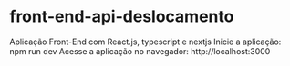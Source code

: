 # front-end-api-deslocamento
Aplicação Front-End com React.js, typescript e nextjs
Inicie a aplicação: npm run dev
Acesse a aplicação no navegador: http://localhost:3000

